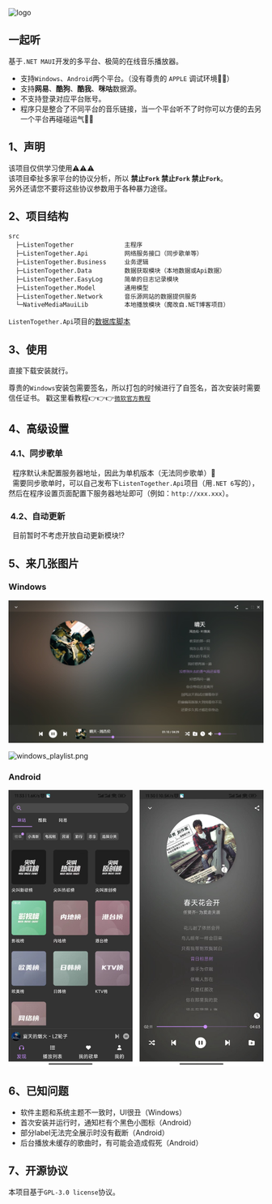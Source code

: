 ![logo](https://github.com/JiuLing-zhang/ListenTogether/raw/main/docs/resources/images/logo.svg)  
## 一起听
基于`.NET MAUI`开发的多平台、极简的在线音乐播放器。  

* 支持`Windows`、`Android`两个平台。（没有尊贵的 `APPLE` 调试环境:full_moon_with_face::full_moon_with_face:）  
* 支持**网易**、**酷狗**、**酷我**、**咪咕**数据源。  
* 不支持登录对应平台账号。  
* 程序只是整合了不同平台的音乐链接，当一个平台听不了时你可以方便的去另一个平台再碰碰运气:dog::dog:  

## 1、声明
该项目仅供学习使用:warning::warning::warning:  
该项目牵扯多家平台的协议分析，所以 **禁止`Fork` 禁止`Fork` 禁止`Fork`**。  
另外还请您不要将这些协议参数用于各种暴力途径。 

## 2、项目结构
```txt
src
  ├─ListenTogether              主程序
  ├─ListenTogether.Api          网络服务接口（同步歌单等）
  ├─ListenTogether.Business     业务逻辑
  ├─ListenTogether.Data         数据获取模块（本地数据或Api数据）
  ├─ListenTogether.EasyLog      简单的日志记录模块
  ├─ListenTogether.Model        通用模型
  ├─ListenTogether.Network      音乐源网站的数据提供服务
  └─NativeMediaMauiLib          本地播放模块（魔改自.NET博客项目）
```

`ListenTogether.Api`项目的[数据库脚本](https://github.com/JiuLing-zhang/ListenTogether/blob/main/docs/design/api_database.md)  

## 3、使用
直接下载安装就行。  

尊贵的`Windows`安装包需要签名，所以打包的时候进行了自签名，首次安装时需要信任证书。
戳这里看教程👉👉👉[`微软官方教程`](https://docs.microsoft.com/zh-cn/dotnet/maui/windows/deployment/overview#installing-the-app)  

## 4、高级设置
### &nbsp;4.1、同步歌单
&nbsp;&nbsp;程序默认未配置服务器地址，因此为单机版本（无法同步歌单）:100:  
&nbsp;&nbsp;需要同步歌单时，可以自己发布下`ListenTogether.Api`项目（用`.NET 6`写的），然后在程序设置页面配置下服务器地址即可（例如：`http://xxx.xxx`）。  
### &nbsp;4.2、自动更新
&nbsp;&nbsp;目前暂时不考虑开放自动更新模块:interrobang:  

## 5、来几张图片

### Windows

![win_playing.png](https://github.com/JiuLing-zhang/ListenTogether/raw/main/docs/resources/images/windows_playing.png)  

![windows_playlist.png](https://github.com/JiuLing-zhang/ListenTogether/raw/main/docs/resources/images/windows_playlist.png)  

### Android

![phone_playing.jpg](https://github.com/JiuLing-zhang/ListenTogether/raw/main/docs/resources/images/android.png)  

## 6、已知问题
* 软件主题和系统主题不一致时，UI很丑（Windows）  
* 首次安装并运行时，通知栏有个黑色小图标（Android）
* 部分label无法完全展示时没有截断（Android）
* 后台播放未缓存的歌曲时，有可能会造成假死（Android）

## 7、开源协议
本项目基于`GPL-3.0 license`协议。  

